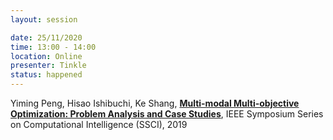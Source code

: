 ```yaml
---
layout: session

date: 25/11/2020
time: 13:00 - 14:00
location: Online
presenter: Tinkle
status: happened
---
```

Yiming Peng,
Hisao Ishibuchi,
Ke Shang,
**[Multi-modal Multi-objective Optimization: Problem Analysis and Case Studies](
papers/0041-multi-modal-moo-analysis)**,
IEEE Symposium Series on Computational Intelligence (SSCI),
2019
